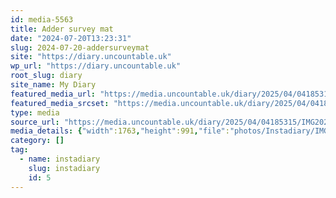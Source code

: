 ```yaml
---
id: media-5563
title: Adder survey mat
date: "2024-07-20T13:23:31"
slug: 2024-07-20-addersurveymat
site: "https://diary.uncountable.uk"
wp_url: "https://diary.uncountable.uk"
root_slug: diary
site_name: My Diary
featured_media_url: "https://media.uncountable.uk/diary/2025/04/04185315/IMG20240720142331.webp"
featured_media_srcset: "https://media.uncountable.uk/diary/2025/04/04185315/IMG20240720142331-300x169.webp 300w, https://media.uncountable.uk/diary/2025/04/04185315/IMG20240720142331-1024x576.webp 1024w, https://media.uncountable.uk/diary/2025/04/04185315/IMG20240720142331-150x150.webp 150w, https://media.uncountable.uk/diary/2025/04/04185315/IMG20240720142331-640x360.webp 640w, https://media.uncountable.uk/diary/2025/04/04185315/IMG20240720142331.webp 1763w"
type: media
source_url: "https://media.uncountable.uk/diary/2025/04/04185315/IMG20240720142331.webp"
media_details: {"width":1763,"height":991,"file":"photos/Instadiary/IMG20240720142331.webp","filesize":157580,"sizes":{"medium":{"file":"IMG20240720142331-300x169.webp","width":300,"height":169,"filesize":27276,"mime_type":"image/webp","source_url":"https://media.uncountable.uk/diary/2025/04/04185315/IMG20240720142331-300x169.webp"},"large":{"file":"IMG20240720142331-1024x576.webp","width":1024,"height":576,"filesize":219090,"mime_type":"image/webp","source_url":"https://media.uncountable.uk/diary/2025/04/04185315/IMG20240720142331-1024x576.webp"},"thumbnail":{"file":"IMG20240720142331-150x150.webp","width":150,"height":150,"filesize":12442,"mime_type":"image/webp","source_url":"https://media.uncountable.uk/diary/2025/04/04185315/IMG20240720142331-150x150.webp"},"mobwidth":{"file":"IMG20240720142331-640x360.webp","width":640,"height":360,"filesize":108294,"mime_type":"image/webp","source_url":"https://media.uncountable.uk/diary/2025/04/04185315/IMG20240720142331-640x360.webp"},"full":{"file":"IMG20240720142331.webp","width":1763,"height":991,"mime_type":"image/webp","source_url":"https://media.uncountable.uk/diary/2025/04/04185315/IMG20240720142331.webp"}},"image_meta":{"aperture":"0","credit":"","camera":"","caption":"","created_timestamp":"0","copyright":"","focal_length":"0","iso":"0","shutter_speed":"0","title":"","orientation":"0","keywords":[]}}
category: []
tag:
  - name: instadiary
    slug: instadiary
    id: 5
---
```



